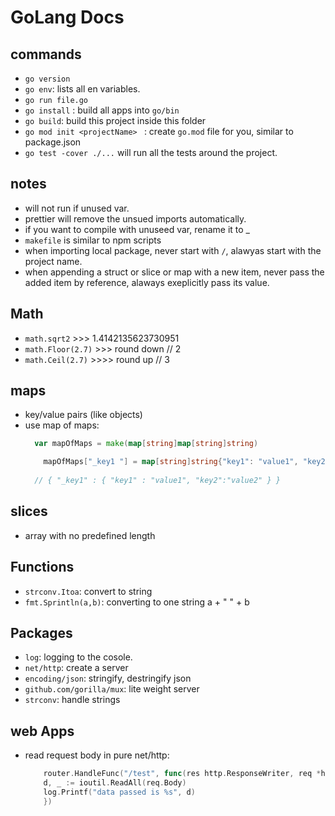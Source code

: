 # GoLang Docs
## commands
- `go version`
- `go env`: lists all en variables.
- `go run file.go`
- `go install` : build all apps into `go/bin`
- `go build`: build this project inside this folder
- `go mod init <projectName> ` : create `go.mod` file for you, similar to package.json
- `go test -cover ./...` will run all the tests around the project.

## notes
- will not run if unused var.
- prettier will remove the unsued imports automatically.
- if you want to compile with unuseed var, rename it to _
- `makefile` is similar to npm scripts
- when importing local package, never start with `/`, alawyas start with the project name.
- when appending a struct or slice or map with a new item, never pass the added item by reference, alaways exeplicitly pass its value.

## Math
- `math.sqrt2` >>> 1.4142135623730951
- `math.Floor(2.7)`  >>> round down // 2
- `math.Ceil(2.7)`  >>>> round up // 3

## maps
- key/value pairs (like objects)
- use map of maps:
  ```go
    var mapOfMaps = make(map[string]map[string]string)

	  mapOfMaps["_key1 "] = map[string]string{"key1": "value1", "key2":"value2"}
    
    // { "_key1" : { "key1" : "value1", "key2":"value2" } }
  ```

## slices
- array with no predefined length

## Functions
- `strconv.Itoa`: convert to string
- `fmt.Sprintln(a,b)`: converting to one string a + " " + b  

## Packages
- `log`: logging to the cosole.
- `net/http`: create a server
- `encoding/json`: stringify, destringify json
- `github.com/gorilla/mux`: lite weight server
- `strconv`: handle strings


## web Apps
- read request body in pure net/http:

	```go
		router.HandleFunc("/test", func(res http.ResponseWriter, req *http.Request) {
		d, _ := ioutil.ReadAll(req.Body)
		log.Printf("data passed is %s", d)
		})
	```
